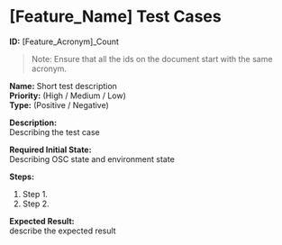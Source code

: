 # [Feature_Name] Test Cases  

**ID:** [Feature_Acronym]_Count 
> Note: Ensure that all the ids on the document start with the same acronym.  

**Name:** Short test description  
**Priority:** (High / Medium / Low)  
**Type:** (Positive / Negative)  

**Description:**  
Describing the test case

**Required Initial State:**  
Describing OSC state and environment state

**Steps:**  
1. Step 1.    
2. Step 2.  

**Expected Result:**  
describe the expected result  
